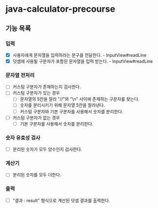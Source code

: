 # java-calculator-precourse

## 기능 목록

### 입력
- [X] 사용자에게 문자열을 입력하라는 문구를 전달한다. - InputView#readLine
- [X] 덧셈에 사용될 구분자가 포함된 문자열을 입력 받는다. - InputView#readLine

### 문자열 전처리
- [ ] 커스텀 구분자가 존재하는지 검사한다.
- [ ] 커스텀 구분자가 있는 경우
  - [ ] 문자열의 5칸을 잘라 "//"와 "\n" 사이에 존재하는 구분자를 찾는다.
  - [ ] 숫자를 분리시키기 위해 문자열 5칸을 잘라낸다.
  - [ ] 커스텀 구분자와 기본 구분자를 사용해서 숫자를 분리한다.
- [ ] 커스텀 구분자가 없는 경우
  - [ ] 기본 구분자를 사용해서 숫자를 분리한다.

### 숫자 유효성 검사
- [ ] 분리된 숫자가 모두 양수인지 검사한다.

### 계산기
- [ ] 분리된 숫자를 모두 더한다.

### 출력
- [ ] "결과 : result" 형식으로 계산된 덧셈 결과를 출력한다.
